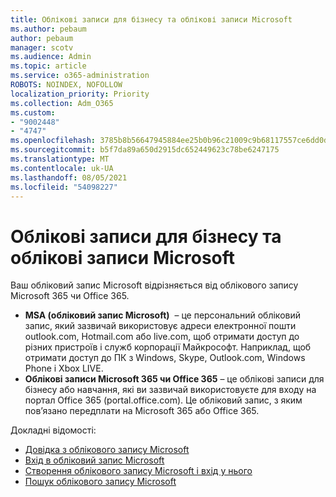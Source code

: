 ```yaml
---
title: Облікові записи для бізнесу та облікові записи Microsoft
ms.author: pebaum
author: pebaum
manager: scotv
ms.audience: Admin
ms.topic: article
ms.service: o365-administration
ROBOTS: NOINDEX, NOFOLLOW
localization_priority: Priority
ms.collection: Adm_O365
ms.custom:
- "9002448"
- "4747"
ms.openlocfilehash: 3785b8b56647945884ee25b0b96c21009c9b68117557ce6dd0d049b9d2eeb9eb
ms.sourcegitcommit: b5f7da89a650d2915dc652449623c78be6247175
ms.translationtype: MT
ms.contentlocale: uk-UA
ms.lasthandoff: 08/05/2021
ms.locfileid: "54098227"
---
```

# <a name="microsoft-and-business-accounts"></a>Облікові записи для бізнесу та облікові записи Microsoft

Ваш обліковий запис Microsoft відрізняється від облікового запису Microsoft 365 чи Office 365.

- **MSA (обліковий запис Microsoft)**  – це персональний обліковий запис, який зазвичай використовує адреси електронної пошти outlook.com, Hotmail.com або live.com, щоб отримати доступ до різних пристроїв і служб корпорації Майкрософт. Наприклад, щоб отримати доступ до ПК з Windows, Skype, Outlook.com, Windows Phone і Xbox LIVE.
- **Облікові записи Microsoft 365 чи Office 365** – це облікові записи для бізнесу або навчання, які ви зазвичай використовуєте для входу на портал Office 365 (portal.office.com). Це обліковий запис, з яким пов’язано передплати на Microsoft 365 або Office 365.

Докладні відомості:

- [Довідка з облікового запису Microsoft](https://support.microsoft.com/hub/4294457/microsoft-account-help) 
- [Вхід в обліковий запис Microsoft](https://support.microsoft.com/help/4028195/microsoft-account-how-to-sign-in)
- [Створення облікового запису Microsoft і вхід у нього](https://account.microsoft.com/account)
- [Пошук облікового запису Microsoft](https://support.microsoft.com/help/13811/microsoft-account-how-to-find)
